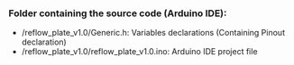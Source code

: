 ### Folder containing the source code (Arduino IDE):
- /reflow_plate_v1.0/Generic.h: Variables declarations (Containing Pinout declaration)
- /reflow_plate_v1.0/reflow_plate_v1.0.ino: Arduino IDE project file
